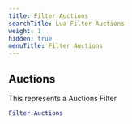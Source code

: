 ```yaml
---
title: Filter Auctions
searchTitle: Lua Filter Auctions
weight: 1
hidden: true
menuTitle: Filter Auctions
---
```

## Auctions

This represents a Auctions Filter
```lua
Filter.Auctions
```